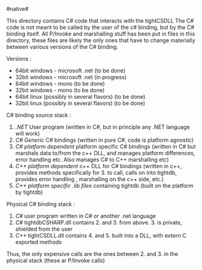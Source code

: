 #native#

This directory contains C# code that interacts with the tightCSDLL The C# code is not meant to be called by the user of the c# binding, but by the C# binding itself. All P/Invoke and marshalling stuff has been put in files in this directory, these files are likely the only ones that have to change materially between various versions of the C# binding.

Versions :

- 64bit windows - microsoft .net (to be done)
- 32bit windows - microsoft .net (in progress)
- 64bit windows - mono (to be done)
- 32bit windows - mono (to be done)
- 64bit linux (possibly in several flavors) (to be done)
- 32bit linux (possibly in several flavors) (to be done)


C# binding source stack :

1. *.NET* User program (written in C#, but in principle any .NET language will work)
2. *C# Generic* C# bindings (written in pure C#, code is platform agnostic)
3. *C# platform dependent* platform specific C# bindings (written in C# but marshals data to/from the c++ DLL, and manages platform differences, error handling etc. Also manages C# to C++ marshalling etc)
4. *C++ platform dependent* c++ DLL for C# bindings (written in c++, provides methods specifically for 3. to call, calls on into tightdb, provides error handling , marshalling on the c++ side, etc.)
5. *C++ platform specific .lib files* containing tightdb (built on the platform by tightdb)


Physical C# binding stack :

1. *C#* user program written in C# or another .net language
2. *C#* tightdbCSHARP.dll contains 2. and 3. from above. 3. is private, shielded from the user
3. *C++* tightCSDLL.dll contains 4. and 5. built into a DLL, with extern C exported methods

Thus, the only expensive calls are the ones between 2. and 3. in the physical stack (these ar P/Invoke calls)